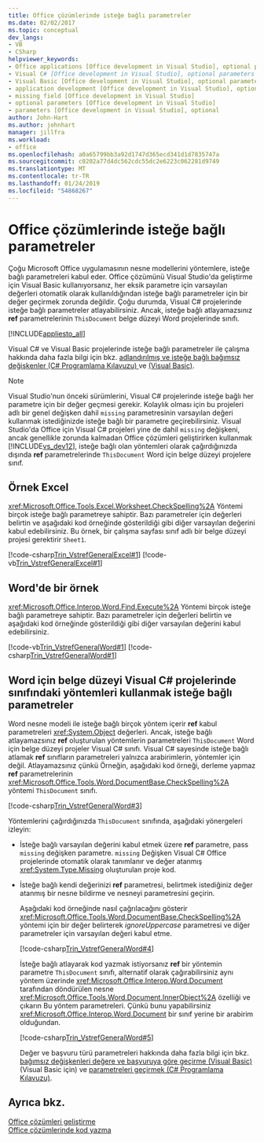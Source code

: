 ```yaml
---
title: Office çözümlerinde isteğe bağlı parametreler
ms.date: 02/02/2017
ms.topic: conceptual
dev_langs:
- VB
- CSharp
helpviewer_keywords:
- Office applications [Office development in Visual Studio], optional parameters
- Visual C# [Office development in Visual Studio], optional parameters
- Visual Basic [Office development in Visual Studio], optional parameters
- application development [Office development in Visual Studio], optional parameters
- missing field [Office development in Visual Studio]
- optional parameters [Office development in Visual Studio]
- parameters [Office development in Visual Studio], optional
author: John-Hart
ms.author: johnhart
manager: jillfra
ms.workload:
- office
ms.openlocfilehash: a0a65799bb3a92d1747d365ecd341d1d7835747a
ms.sourcegitcommit: c0202a77d4dc562cdc55dc2e6223c062281d9749
ms.translationtype: MT
ms.contentlocale: tr-TR
ms.lasthandoff: 01/24/2019
ms.locfileid: "54868267"
---
```

# <a name="optional-parameters-in-office-solutions"></a>Office çözümlerinde isteğe bağlı parametreler
  Çoğu Microsoft Office uygulamasının nesne modellerini yöntemlere, isteğe bağlı parametreleri kabul eder. Office çözümünü Visual Studio'da geliştirme için Visual Basic kullanıyorsanız, her eksik parametre için varsayılan değerleri otomatik olarak kullanıldığından isteğe bağlı parametreler için bir değer geçirmek zorunda değildir. Çoğu durumda, Visual C# projelerinde isteğe bağlı parametreler atlayabilirsiniz. Ancak, isteğe bağlı atlayamazsınız **ref** parametrelerinin `ThisDocument` belge düzeyi Word projelerinde sınıfı.  
  
 [!INCLUDE[appliesto_all](../vsto/includes/appliesto-all-md.md)]  
  
 Visual C# ve Visual Basic projelerinde isteğe bağlı parametreler ile çalışma hakkında daha fazla bilgi için bkz. [adlandırılmış ve isteğe bağlı bağımsız değişkenler &#40;C&#35; Programlama Kılavuzu&#41; ](/dotnet/csharp/programming-guide/classes-and-structs/named-and-optional-arguments) ve [ &#40;Visual Basic&#41;](/dotnet/visual-basic/programming-guide/language-features/procedures/optional-parameters).  
  
> [!NOTE]  
>  Visual Studio'nun önceki sürümlerini, Visual C# projelerinde isteğe bağlı her parametre için bir değer geçmesi gerekir. Kolaylık olması için bu projeleri adlı bir genel değişken dahil `missing` parametresinin varsayılan değeri kullanmak istediğinizde isteğe bağlı bir parametre geçirebilirsiniz. Visual Studio'da Office için Visual C# projeleri yine de dahil `missing` değişkeni, ancak genellikle zorunda kalmadan Office çözümleri geliştirirken kullanmak [!INCLUDE[vs_dev12](../vsto/includes/vs-dev12-md.md)], isteğe bağlı olan yöntemleri olarak çağırdığınızda dışında **ref** parametrelerinde `ThisDocument` Word için belge düzeyi projelere sınıf.  
  
## <a name="example-in-excel"></a>Örnek Excel  
 <xref:Microsoft.Office.Tools.Excel.Worksheet.CheckSpelling%2A> Yöntemi birçok isteğe bağlı parametreye sahiptir. Bazı parametreler için değerleri belirtin ve aşağıdaki kod örneğinde gösterildiği gibi diğer varsayılan değerini kabul edebilirsiniz. Bu örnek, bir çalışma sayfası sınıf adlı bir belge düzeyi projesi gerektirir `Sheet1`.  
  
 [!code-csharp[Trin_VstrefGeneralExcel#1](../vsto/codesnippet/CSharp/excelworkbook1/Sheet1.cs#1)]
 [!code-vb[Trin_VstrefGeneralExcel#1](../vsto/codesnippet/VisualBasic/excelworkbook1/Sheet1.vb#1)]  
  
## <a name="example-in-word"></a>Word'de bir örnek  
 <xref:Microsoft.Office.Interop.Word.Find.Execute%2A> Yöntemi birçok isteğe bağlı parametreye sahiptir. Bazı parametreler için değerleri belirtin ve aşağıdaki kod örneğinde gösterildiği gibi diğer varsayılan değerini kabul edebilirsiniz.  
  
 [!code-vb[Trin_VstrefGeneralWord#1](../vsto/codesnippet/VisualBasic/worddocument1/ThisDocument.vb#1)]
 [!code-csharp[Trin_VstrefGeneralWord#1](../vsto/codesnippet/CSharp/worddocument1/ThisDocument.cs#1)]  
  
## <a name="use-optional-parameters-of-methods-in-the-thisdocument-class-in-visual-c-document-level-projects-for-word"></a>Word için belge düzeyi Visual C# projelerinde sınıfındaki yöntemleri kullanmak isteğe bağlı parametreler  
 Word nesne modeli ile isteğe bağlı birçok yöntem içerir **ref** kabul parametreleri <xref:System.Object> değerleri. Ancak, isteğe bağlı atlayamazsınız **ref** oluşturulan yöntemlerin parametreleri `ThisDocument` Word için belge düzeyi projeler Visual C# sınıfı. Visual C# sayesinde isteğe bağlı atlamak **ref** sınıfların parametreleri yalnızca arabirimlerin, yöntemler için değil. Atlayamazsınız çünkü Örneğin, aşağıdaki kod örneği, derleme yapmaz **ref** parametrelerinin <xref:Microsoft.Office.Tools.Word.DocumentBase.CheckSpelling%2A> yöntemi `ThisDocument` sınıfı.  
  
 [!code-csharp[Trin_VstrefGeneralWord#3](../vsto/codesnippet/CSharp/worddocument1/ThisDocument.cs#3)]  
  
 Yöntemlerini çağırdığınızda `ThisDocument` sınıfında, aşağıdaki yönergeleri izleyin:  
  
- İsteğe bağlı varsayılan değerini kabul etmek üzere **ref** parametre, pass `missing` değişken parametre. `missing` Değişken Visual C# Office projelerinde otomatik olarak tanımlanır ve değer atanmış <xref:System.Type.Missing> oluşturulan proje kod.  
  
- İsteğe bağlı kendi değerinizi **ref** parametresi, belirtmek istediğiniz değer atanmış bir nesne bildirme ve nesneyi parametresini geçirin.  
  
  Aşağıdaki kod örneğinde nasıl çağrılacağını gösterir <xref:Microsoft.Office.Tools.Word.DocumentBase.CheckSpelling%2A> yöntemi için bir değer belirterek *ignoreUppercase* parametresi ve diğer parametreler için varsayılan değeri kabul etme.  
  
  [!code-csharp[Trin_VstrefGeneralWord#4](../vsto/codesnippet/CSharp/worddocument1/ThisDocument.cs#4)]  
  
  İsteğe bağlı atlayarak kod yazmak istiyorsanız **ref** bir yöntemin parametre `ThisDocument` sınıfı, alternatif olarak çağırabilirsiniz aynı yöntem üzerinde <xref:Microsoft.Office.Interop.Word.Document> tarafından döndürülen nesne <xref:Microsoft.Office.Tools.Word.Document.InnerObject%2A> özelliği ve çıkarın Bu yöntem parametreleri. Çünkü bunu yapabilirsiniz <xref:Microsoft.Office.Interop.Word.Document> bir sınıf yerine bir arabirim olduğundan.  
  
  [!code-csharp[Trin_VstrefGeneralWord#5](../vsto/codesnippet/CSharp/worddocument1/ThisDocument.cs#5)]  
  
  Değer ve başvuru türü parametreleri hakkında daha fazla bilgi için bkz. [bağımsız değişkenleri değere ve başvuruya göre geçirme &#40;Visual Basic&#41; ](/dotnet/visual-basic/programming-guide/language-features/procedures/passing-arguments-by-value-and-by-reference) (Visual Basic için) ve [parametreleri geçirmek &#40;C&#35; Programlama Kılavuzu&#41;](/dotnet/csharp/programming-guide/classes-and-structs/passing-parameters).  
  
## <a name="see-also"></a>Ayrıca bkz.  
 [Office çözümleri geliştirme](../vsto/developing-office-solutions.md)   
 [Office çözümlerinde kod yazma](../vsto/writing-code-in-office-solutions.md)  

